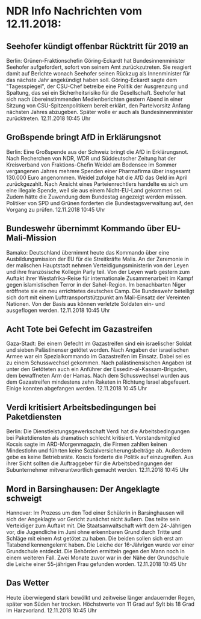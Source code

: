 # NDR Info Nachrichten vom 12.11.2018:


## Seehofer kündigt offenbar Rücktritt für 2019 an
Berlin:	Grünen-Fraktionschefin Göring-Eckardt hat Bundesinnenminister Seehofer aufgefordert, sofort von seinem Amt zurückzutreten. Sie reagiert damit auf Berichte wonach Seehofer seinen Rückzug als Innenminister für das nächste Jahr angekündigt haben soll. Göring-Eckardt sagte dem "Tagesspiegel", der CSU-Chef betreibe eine Politik der Ausgrenzung und Spaltung, das sei ein Sicherheitsrisiko für die Gesellschaft. Seehofer hat sich nach übereinstimmenden Medienberichten gestern Abend in einer Sitzung von CSU-Spitzenpolitikern bereit erklärt, den Parteivorsitz Anfang nächsten Jahres abzugeben. Später wolle er auch als Bundesinnenminister zurücktreten. 12.11.2018 10:45 Uhr 

## Großspende bringt AfD in Erklärungsnot
Berlin: Eine Großspende aus der Schweiz bringt die AfD in Erklärungsnot. Nach Recherchen von NDR, WDR und Süddeutscher Zeitung hat der Kreisverband von Fraktions-Chefin Weidel am Bodensee im Sommer vergangenen Jahres mehrere Spenden einer Pharmafirma über insgesamt 130.000 Euro angenommen. Weidel zufolge hat die AfD das Geld im April zurückgezahlt. Nach Ansicht eines Parteienrechtlers handelte es sich um eine illegale Spende, weil sie aus einem Nicht-EU-Land gekommen sei. Zudem hätte die Zuwendung dem Bundestag angezeigt werden müssen. Politiker von SPD und Grünen forderten die Bundestagsverwaltung auf, den Vorgang zu prüfen. 12.11.2018 10:45 Uhr 

## Bundeswehr übernimmt Kommando über EU-Mali-Mission
Bamako: Deutschland übernimmt heute das Kommando über eine Ausbildungsmission der EU für die Streitkräfte Malis. An der Zeremonie in der malischen Hauptstadt nehmen Verteidigungsministerin von der Leyen und ihre französische Kollegin Parly teil. Von der Leyen warb gestern zum Auftakt ihrer Westafrika-Reise für internationale Zusammenarbeit im Kampf gegen islamistischen Terror in der Sahel-Region. Im benachbarten Niger eröffnete sie ein neu errichtetes deutsches Camp. Die Bundeswehr beteiligt sich dort mit einem Lufttransportstützpunkt am Mali-Einsatz der Vereinten Nationen. Von der Basis aus können verletzte Soldaten ein- und ausgeflogen werden. 12.11.2018 10:45 Uhr 

## Acht Tote bei Gefecht im Gazastreifen
Gaza-Stadt: Bei einem Gefecht im Gazastreifen sind ein israelischer Soldat und sieben Palästinenser getötet worden. Nach Angaben der israelischen Armee war ein Spezialkommando im Gazastreifen im Einsatz. Dabei sei es zu einem Schusswechsel gekommen. Nach palästinensischen Angaben ist unter den Getöteten auch ein Anführer der Essedin-al-Kassam-Brigaden, dem bewaffneten Arm der Hamas. Nach dem Schusswechsel wurden aus dem Gazastreifen mindestens zehn Raketen in Richtung Israel abgefeuert. Einige konnten abgefangen werden. 12.11.2018 10:45 Uhr 

## Verdi kritisiert Arbeitsbedingungen bei Paketdiensten
Berlin: Die Dienstleistungsgewerkschaft Verdi hat die Arbeitsbedingungen bei Paketdiensten als dramatisch schlecht kritisiert. Vorstandsmitglied Kocsis sagte im ARD-Morgenmagazin, die Firmen zahlten keinen Mindestlohn und führten keine Sozialversicherungsbeiträge ab. Außerdem gebe es keine Betriebsräte. Koscis forderte die Politik auf einzugreifen. Aus ihrer Sicht sollten die Auftraggeber für die Arbeitsbedingungen der Subunternehmer mitverantwortlich gemacht werden. 12.11.2018 10:45 Uhr 

## Mord in Barsinghausen: Der Angeklagte schweigt
Hannover: Im Prozess um den Tod einer Schülerin in Barsinghausen will sich der Angeklagte vor Gericht zunächst nicht äußern. Das teilte sein Verteidiger zum Auftakt mit. Die Staatsanwaltschaft wirft dem 24-Jährigen vor, die Jugendliche im Juni ohne erkennbaren Grund durch Tritte und Schläge mit einem Ast getötet zu haben. Die beiden sollen sich erst am Tatabend kennengelernt haben. Die Leiche der 16-Jährigen wurde vor einer Grundschule entdeckt. Die Behörden ermitteln gegen den Mann noch in einem weiteren Fall. Zwei Monate zuvor war in der Nähe der Grundschule die Leiche einer 55-jährigen Frau gefunden worden. 12.11.2018 10:45 Uhr 

## Das Wetter
Heute überwiegend stark bewölkt und zeitweise länger andauernder Regen, später von Süden her trocken. Höchstwerte von 11 Grad auf Sylt bis 18 Grad im Harzvorland. 12.11.2018 10:45 Uhr 
